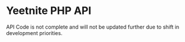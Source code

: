 # Yeetnite PHP API

API Code is not complete and will not be updated further due to shift in development priorities.
